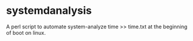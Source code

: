 # systemdanalysis
A perl script to automate system-analyze time >> time.txt at the beginning of boot on linux.
